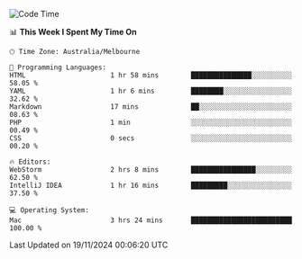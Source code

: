 <!--START_SECTION:waka-->
![Code Time](http://img.shields.io/badge/Code%20Time-1%20hr%2016%20mins-blue)

📊 **This Week I Spent My Time On** 

```text
🕑︎ Time Zone: Australia/Melbourne

💬 Programming Languages: 
HTML                     1 hr 58 mins        ███████████████░░░░░░░░░░   58.05 % 
YAML                     1 hr 6 mins         ████████░░░░░░░░░░░░░░░░░   32.62 % 
Markdown                 17 mins             ██░░░░░░░░░░░░░░░░░░░░░░░   08.63 % 
PHP                      1 min               ░░░░░░░░░░░░░░░░░░░░░░░░░   00.49 % 
CSS                      0 secs              ░░░░░░░░░░░░░░░░░░░░░░░░░   00.20 % 

🔥 Editors: 
WebStorm                 2 hrs 8 mins        ████████████████░░░░░░░░░   62.50 % 
IntelliJ IDEA            1 hr 16 mins        █████████░░░░░░░░░░░░░░░░   37.50 % 

💻 Operating System: 
Mac                      3 hrs 24 mins       █████████████████████████   100.00 % 
```


 Last Updated on 19/11/2024 00:06:20 UTC
<!--END_SECTION:waka-->